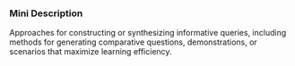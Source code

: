 ### Mini Description

Approaches for constructing or synthesizing informative queries, including methods for generating comparative questions, demonstrations, or scenarios that maximize learning efficiency.
